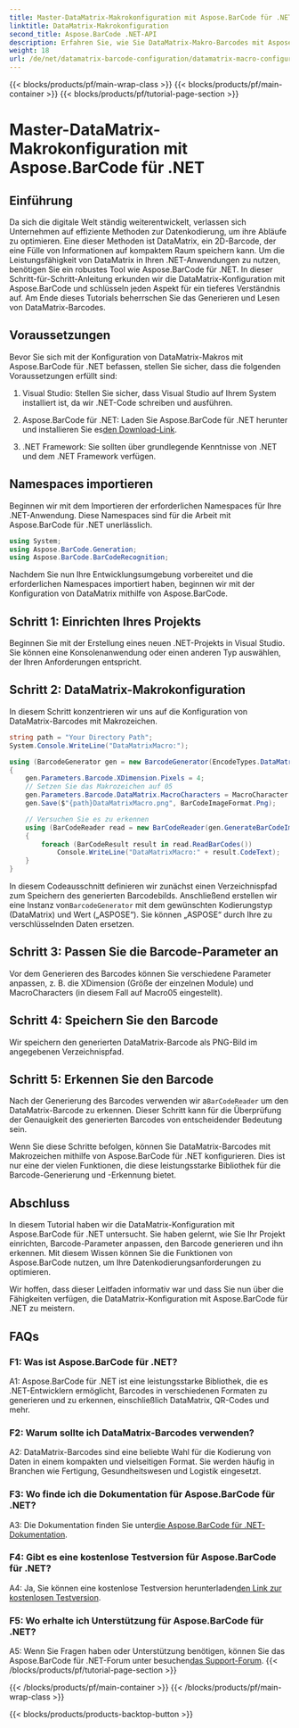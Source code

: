 ```yaml
---
title: Master-DataMatrix-Makrokonfiguration mit Aspose.BarCode für .NET
linktitle: DataMatrix-Makrokonfiguration
second_title: Aspose.BarCode .NET-API
description: Erfahren Sie, wie Sie DataMatrix-Makro-Barcodes mit Aspose.BarCode für .NET konfigurieren. Generieren, anpassen und erkennen Sie DataMatrix-Barcodes in Ihren .NET-Anwendungen.
weight: 18
url: /de/net/datamatrix-barcode-configuration/datamatrix-macro-configuration/
---
```


{{< blocks/products/pf/main-wrap-class >}}
{{< blocks/products/pf/main-container >}}
{{< blocks/products/pf/tutorial-page-section >}}

# Master-DataMatrix-Makrokonfiguration mit Aspose.BarCode für .NET

## Einführung

Da sich die digitale Welt ständig weiterentwickelt, verlassen sich Unternehmen auf effiziente Methoden zur Datenkodierung, um ihre Abläufe zu optimieren. Eine dieser Methoden ist DataMatrix, ein 2D-Barcode, der eine Fülle von Informationen auf kompaktem Raum speichern kann. Um die Leistungsfähigkeit von DataMatrix in Ihren .NET-Anwendungen zu nutzen, benötigen Sie ein robustes Tool wie Aspose.BarCode für .NET. In dieser Schritt-für-Schritt-Anleitung erkunden wir die DataMatrix-Konfiguration mit Aspose.BarCode und schlüsseln jeden Aspekt für ein tieferes Verständnis auf. Am Ende dieses Tutorials beherrschen Sie das Generieren und Lesen von DataMatrix-Barcodes.

## Voraussetzungen

Bevor Sie sich mit der Konfiguration von DataMatrix-Makros mit Aspose.BarCode für .NET befassen, stellen Sie sicher, dass die folgenden Voraussetzungen erfüllt sind:

1. Visual Studio: Stellen Sie sicher, dass Visual Studio auf Ihrem System installiert ist, da wir .NET-Code schreiben und ausführen.

2.  Aspose.BarCode für .NET: Laden Sie Aspose.BarCode für .NET herunter und installieren Sie es[den Download-Link](https://releases.aspose.com/barcode/net/).

3. .NET Framework: Sie sollten über grundlegende Kenntnisse von .NET und dem .NET Framework verfügen.

## Namespaces importieren

Beginnen wir mit dem Importieren der erforderlichen Namespaces für Ihre .NET-Anwendung. Diese Namespaces sind für die Arbeit mit Aspose.BarCode für .NET unerlässlich.

```csharp
using System;
using Aspose.BarCode.Generation;
using Aspose.BarCode.BarCodeRecognition;
```

Nachdem Sie nun Ihre Entwicklungsumgebung vorbereitet und die erforderlichen Namespaces importiert haben, beginnen wir mit der Konfiguration von DataMatrix mithilfe von Aspose.BarCode.

## Schritt 1: Einrichten Ihres Projekts

Beginnen Sie mit der Erstellung eines neuen .NET-Projekts in Visual Studio. Sie können eine Konsolenanwendung oder einen anderen Typ auswählen, der Ihren Anforderungen entspricht.

## Schritt 2: DataMatrix-Makrokonfiguration

In diesem Schritt konzentrieren wir uns auf die Konfiguration von DataMatrix-Barcodes mit Makrozeichen.

```csharp
string path = "Your Directory Path";
System.Console.WriteLine("DataMatrixMacro:");

using (BarcodeGenerator gen = new BarcodeGenerator(EncodeTypes.DataMatrix, "ASPOSE"))
{
    gen.Parameters.Barcode.XDimension.Pixels = 4;
    // Setzen Sie das Makrozeichen auf 05
    gen.Parameters.Barcode.DataMatrix.MacroCharacters = MacroCharacter.Macro05;
    gen.Save($"{path}DataMatrixMacro.png", BarCodeImageFormat.Png);

    // Versuchen Sie es zu erkennen
    using (BarCodeReader read = new BarCodeReader(gen.GenerateBarCodeImage(), DecodeType.DataMatrix))
    {
        foreach (BarCodeResult result in read.ReadBarCodes())
            Console.WriteLine("DataMatrixMacro:" + result.CodeText);
    }
}
```

 In diesem Codeausschnitt definieren wir zunächst einen Verzeichnispfad zum Speichern des generierten Barcodebilds. Anschließend erstellen wir eine Instanz von`BarcodeGenerator` mit dem gewünschten Kodierungstyp (DataMatrix) und Wert („ASPOSE“). Sie können „ASPOSE“ durch Ihre zu verschlüsselnden Daten ersetzen.

## Schritt 3: Passen Sie die Barcode-Parameter an

Vor dem Generieren des Barcodes können Sie verschiedene Parameter anpassen, z. B. die XDimension (Größe der einzelnen Module) und MacroCharacters (in diesem Fall auf Macro05 eingestellt).

## Schritt 4: Speichern Sie den Barcode

Wir speichern den generierten DataMatrix-Barcode als PNG-Bild im angegebenen Verzeichnispfad.

## Schritt 5: Erkennen Sie den Barcode

 Nach der Generierung des Barcodes verwenden wir a`BarCodeReader` um den DataMatrix-Barcode zu erkennen. Dieser Schritt kann für die Überprüfung der Genauigkeit des generierten Barcodes von entscheidender Bedeutung sein.

Wenn Sie diese Schritte befolgen, können Sie DataMatrix-Barcodes mit Makrozeichen mithilfe von Aspose.BarCode für .NET konfigurieren. Dies ist nur eine der vielen Funktionen, die diese leistungsstarke Bibliothek für die Barcode-Generierung und -Erkennung bietet.

## Abschluss

In diesem Tutorial haben wir die DataMatrix-Konfiguration mit Aspose.BarCode für .NET untersucht. Sie haben gelernt, wie Sie Ihr Projekt einrichten, Barcode-Parameter anpassen, den Barcode generieren und ihn erkennen. Mit diesem Wissen können Sie die Funktionen von Aspose.BarCode nutzen, um Ihre Datenkodierungsanforderungen zu optimieren.

Wir hoffen, dass dieser Leitfaden informativ war und dass Sie nun über die Fähigkeiten verfügen, die DataMatrix-Konfiguration mit Aspose.BarCode für .NET zu meistern.

## FAQs

### F1: Was ist Aspose.BarCode für .NET?

A1: Aspose.BarCode für .NET ist eine leistungsstarke Bibliothek, die es .NET-Entwicklern ermöglicht, Barcodes in verschiedenen Formaten zu generieren und zu erkennen, einschließlich DataMatrix, QR-Codes und mehr.

### F2: Warum sollte ich DataMatrix-Barcodes verwenden?

A2: DataMatrix-Barcodes sind eine beliebte Wahl für die Kodierung von Daten in einem kompakten und vielseitigen Format. Sie werden häufig in Branchen wie Fertigung, Gesundheitswesen und Logistik eingesetzt.

### F3: Wo finde ich die Dokumentation für Aspose.BarCode für .NET?

 A3: Die Dokumentation finden Sie unter[die Aspose.BarCode für .NET-Dokumentation](https://reference.aspose.com/barcode/net/).

### F4: Gibt es eine kostenlose Testversion für Aspose.BarCode für .NET?

 A4: Ja, Sie können eine kostenlose Testversion herunterladen[den Link zur kostenlosen Testversion](https://releases.aspose.com/).

### F5: Wo erhalte ich Unterstützung für Aspose.BarCode für .NET?

 A5: Wenn Sie Fragen haben oder Unterstützung benötigen, können Sie das Aspose.BarCode für .NET-Forum unter besuchen[das Support-Forum](https://forum.aspose.com/c/barcode/13).
{{< /blocks/products/pf/tutorial-page-section >}}

{{< /blocks/products/pf/main-container >}}
{{< /blocks/products/pf/main-wrap-class >}}

{{< blocks/products/products-backtop-button >}}
